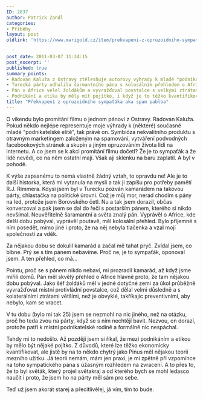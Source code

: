 ```yaml
---
ID: 2837
author: Patrick Zandl
categories:
- Příběhy
layout: post
oldlink: 'https://www.marigold.cz/item/prekvapeni-z-opruzoidniho-sympataka-aka-spam-pablba

  '
post_date: 2011-03-07 11:34:15
post_excerpt: ''
published: true
summary_points:
- Radovan Kaluža z Ostravy ztělesňuje autorovy výhrady k mladé "podnikatelské elitě".
- Turecká párty odhalila šarmantního pána s kolosálním přehledem o Africe.
- Pán v Africe velel žoldákům a vyvražďoval povstalce s velkými ztrátami.
- Podnikání a etika by měly mít pojítko, i když je to těžko kvantifikovatelné.
title: "Překvapení z opruzoidního sympaťáka aka spam pablba"
---
```


O víkendu bylo promítání filmu o jednom pánovi z Ostravy. Radovan Kaluža. Pokud někdo nejlépe representuje moje výhrady k (některé) současné mladé "podnikatelské elitě", tak právě on. Symbióza nekvalitního produktu s otravným marketingem založeným na spamování, vytváření podvodných facebookových stránek a skupin a jiným opruzováním života lidí na internetu. A co jsem se k akci promítání filmu dočetl? Že je to sympaťák a že lidé nevědí, co na něm ostatní mají. Však aji sklenku na baru zaplatil. A byl v pohodě. 

K výše zapsanému to nemá vlastně žádný vztah, to opravdu ne!  Ale je to další historka, která mi vytanula na mysli a tak ji zapíšu pro potřeby pamětí R.J. Rimmera. Kdysi jsem byl v Turecku pozván kamarádem na takovou párty, chlastačka na politické úrovni. Což je můj mor, nerad chodím s pány na led, protože jsem Borovského četl. Nu a tak jsem dorazil, občas konverzoval a pak jsem se dal do řeči s postarším pánem, kterého si nikdo nevšímal. Neuvěřitelně šaramantní a světa znalý pán. Vyprávěl o Africe, kde delší dobu pobýval, vyprávěl poutavě, měl kolosální přehled. Bylo příjemné s ním posedět, mimo jiné i proto, že na něj nebyla tlačenka a vzal mojí společností za vděk. 

Za nějakou dobu se dokulil kamarád a začal mě tahat pryč. Zvídal jsem, co blbne. Prý se s tím pánem nebavíme. Proč ne, je to sympaťák, oponoval jsem. A ten přehled, co má... 

Pointu, proč se s pánem nikdo nebaví, mi prozradil kamarád, až když jsme mířili domů. Pán měl skvělý přehled o Africe hlavně proto, že tam nějakou dobu pobýval. Jako šéf žoldáků měl v jedné dotyčné zemi za úkol průběžně vyvražďovat místní protivládní povstalce, což dělal velmi důsledně a s kolaterálními ztrátami většími, než je obvyklé, takříkajíc preventivními, aby nebylo, kam se vracet.    

V tu dobu (bylo mi tak 25) jsem se nezmohl na nic jiného, než na otázku, proč ho teda zvou na párty, když se s ním nechtějí bavit. Nezvou, on dorazí, protože patří k místní podnikatelské rodině a formálně nic nespáchal. 

Tehdy mi to nedošlo. Až později jsem si říkal, že mezi podnikáním a etikou by mělo být nějaké pojítko. Z důvodů, které lze těžko ekonomicky kvantifikovat, ale jistě by na to někdo chytrý jako Pinus měl  nějakou teorii mezního užitku. Já teorii nemám, mám jen praxi, je mi zpětně při vzpomínce na toho sympatického pána s úžasným rozhledem na zvracení. A to přes to, že to byl světák, který projel světakraj a od kterého bych se mohl ledasco naučit i proto, že jsem ho na párty měl sám pro sebe. 

Teď už jsem akorát starej a přecitlivělej, já vím, tím to bude.